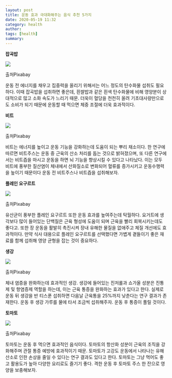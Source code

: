 ```yaml
---
layout: post
title: 운동 효과 극대화해주는 음식 추천 5가지 
date: 2020-05-19 11:32
category: health
author: 
tags: [health]
summary: 
---
```



**잡곡밥**

![](https://img1.daumcdn.net/thumb/R720x0/?fname=https%3A%2F%2Ft1.daumcdn.net%2Fliveboard%2Finterstella-story%2F2dbf88a9586a4ed1a89e5e636c93ad59.JPG)

출처Pixabay

운동 전 에너지를 채우고 집중력을 올리기 위해서는 어느 정도의 탄수화물 섭취도 필요하다. 이때 잡곡밥을 섭취하면 좋은데, 흰쌀밥과 같은 흰색 탄수화물에 비해 영양분이 상대적으로 많고 소화 속도가 느리기 때문. 더욱이 혈당을 천천히 올려 기초대사량만으로도 소비가 되기 때문에 운동할 때 먹으면 체중 조절에 더욱 효과적이다.

**비트**

![](https://img1.daumcdn.net/thumb/R720x0/?fname=https%3A%2F%2Ft1.daumcdn.net%2Fliveboard%2Finterstella-story%2Fdfdf836e596b495588cf02f9d49160cd.JPG)

출처Pixabay

비트는 에너지를 높이고 운동 기능을 강화하는데 도움이 되는 뿌리 채소이다. 한 연구에 따르면 비트주스는 운동 중 근육의 산소 처리를 돕는 것으로 밝혀졌으며, 또 다른 연구에서는 비트즙을 마시고 운동을 하면 뇌 기능을 향상시킬 수 있다고 나타났다. 이는 모두 비트에 풍부한 질산염이 체내에서 산화질소로 변화되어 혈류를 증가시키고 운동수행력을 높이기 때문이다 운동 전 비트주스나 비트즙을 섭취해보자.

**플레인 요구르트**

![](https://img1.daumcdn.net/thumb/R720x0/?fname=https%3A%2F%2Ft1.daumcdn.net%2Fliveboard%2Finterstella-story%2Fedd13ca763e04f6d941799f00cc31530.JPG)

출처Pixabay

유산균이 풍부한 플레인 요구르트 또한 운동 효과를 높여주는데 탁월하다. 요거트에 생각보다 많이 들어있는 단백질은 근육 형성에 도움이 되며 근육을 빨리 회복시키는데도 좋다고. 또한 장 운동을 활발히 촉진시켜 장내 유해한 물질을 없애주고 체질 개선에도 효과적이다. 만약 식사 대용으로 플레인 요구르트를 선택했다면 가볍게 곁들이기 좋은 재료를 함께 섭취해 영양 균형을 잡는 것이 중요하다.

**생강**

![](https://img1.daumcdn.net/thumb/R720x0/?fname=https%3A%2F%2Ft1.daumcdn.net%2Fliveboard%2Finterstella-story%2F683b953bbd1f42bfac0543d6a15bb0ec.JPG)

출처Pixabay

체내 염증을 완화하는데 효과적인 생강. 생강에 들어있는 진저롤과 쇼가올 성분은 진통제 및 항염증제 역할을 하는데, 이는 근육 통증을 완화하는 효과가 있다고 한다. 실제로 운동 뒤 생강을 반 티스푼 섭취하면 다음날 근육통을 25%까지 낮춘다는 연구 결과가 존재한다. 운동 후 생강 가루를 물에 타서 조금씩 섭취해주자. 운동 후 통증이 풀릴 것이다.

**토마토**

![](https://img1.daumcdn.net/thumb/R720x0/?fname=https%3A%2F%2Ft1.daumcdn.net%2Fliveboard%2Finterstella-story%2F99bd41e49ae74f7181332ea6bc0e3faa.JPG)

출처Pixabay

토마토는 운동 후 먹으면 효과적인 음식이다. 토마토의 항산화 성분이 근육의 조직을 강화해주며 관절 통증 예방에 효과적이기 때문. 토마토가 고강도 운동에서 나타나는 유해산소로 인한 손상을 줄일 수 있다는 연구 결과도 있다고 한다. 토마토는 그냥 먹어도 좋고 활용도가 높아 다양한 요리로도 즐기기 좋다. 격한 운동 후 토마토 주스 한 잔으로 영양을 보충해보자.